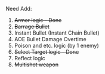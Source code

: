Need Add:
1.	~~Armor logic - Done~~
2.	~~Barrage Bullet~~ 
3.	Instant Bullet (Instant Chain Bullet)
4.	AOE Bullet Damage Overtime
5.	Poison and etc. logic (by 1 enemy)
6.	~~Select Target logic  - Done~~
7.  Reflect logic
8.  ~~Multishot weapon~~

